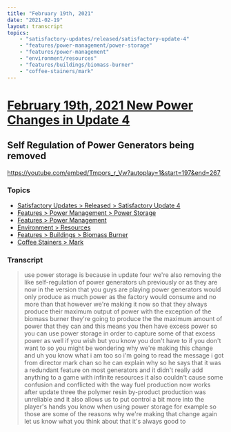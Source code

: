 ```yaml
---
title: "February 19th, 2021"
date: "2021-02-19"
layout: transcript
topics: 
    - "satisfactory-updates/released/satisfactory-update-4"
    - "features/power-management/power-storage"
    - "features/power-management"
    - "environment/resources"
    - "features/buildings/biomass-burner"
    - "coffee-stainers/mark"
---
```

# [February 19th, 2021 New Power Changes in Update 4](../2021-02-19.md)
## Self Regulation of Power Generators being removed
https://youtube.com/embed/Tmpors_r_Vw?autoplay=1&start=197&end=267
### Topics
* [Satisfactory Updates > Released > Satisfactory Update 4](../topics/satisfactory-updates/released/satisfactory-update-4.md)
* [Features > Power Management > Power Storage](../topics/features/power-management/power-storage.md)
* [Features > Power Management](../topics/features/power-management.md)
* [Environment > Resources](../topics/environment/resources.md)
* [Features > Buildings > Biomass Burner](../topics/features/buildings/biomass-burner.md)
* [Coffee Stainers > Mark](../topics/coffee-stainers/mark.md)

### Transcript

> use power storage is because in update
> four we're also removing the like
> self-regulation
> of power generators uh previously or as
> they are
> now in the version that you guys are
> playing power generators would only
> produce as much power as the factory
> would consume
> and no more than that however we're
> making it now so that they always
> produce their maximum
> output of power with the exception of
> the biomass burner they're going to
> produce the the maximum amount of power
> that they can and this means you then
> have
> excess power so you can use power
> storage in order to
> capture some of that excess power as
> well if you wish but you know you don't
> have to if you don't want to so you
> might be wondering why we're making this
> change
> and uh you know what i am too so i'm
> going to read the message i got from
> director mark chan
> so he can explain why so he says that it
> was a redundant feature on most
> generators and it didn't really add
> anything to a game with infinite
> resources it also couldn't cause some
> confusion and conflicted with the way
> fuel production now works
> after update three the polymer resin
> by-product production was unreliable
> and it also allows us to put control a
> bit more into the player's hands you
> know when using
> power storage for example so those are
> some of the reasons why we're making
> that change again let us know what you
> think about that it's always good to
